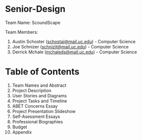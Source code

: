 # Senior-Design
Team Name: ScoundScape

Team Members:
  1. Austin Schoster (schostaj@mail.uc.edu) - Computer Science
  2. Joe Schnizer (schnizjt@mail.uc.edu) - Computer Science
  3. Derrick Mchale (mchaleds@mail.uc.edu) - Computer Science

# Table of Contents
1. Team Names and Abstract
2. Project Description
3. User Stories and Diagrams
4. Project Tasks and Timeline
5. ABET Concerns Essay
6. Project Presentation Slideshow
7. Self-Asessment Essays
8. Professional Biographies
9. Budget
10. Appendix

